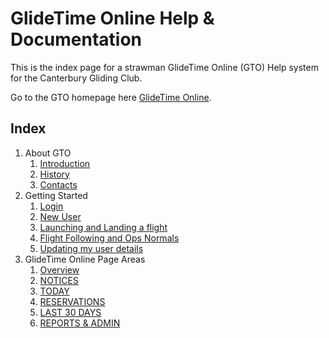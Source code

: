 # GlideTime Online Help & Documentation

This is the index page for a strawman GlideTime Online (GTO) Help system for the Canterbury Gliding Club.

Go to the GTO homepage here [GlideTime Online](https://canterburyglidingclub.nz/gto "The new and best way to record CGC time logs").

## Index

1. About GTO
    1. [Introduction](./Introduction.md)
    1. [History](./History.md)
    1. [Contacts](./Contacts.md)
1. Getting Started
    1. [Login](./Login.md)
    1. [New User](./New_user.md)
    1. [Launching and Landing a flight](./New_flight.md)
    1. [Flight Following and Ops Normals](./Flight_following.md)
    1. [Updating my user details](./User_details.md)
1.  GlideTime Online Page Areas
    1. [Overview](./Overview.md)
    1. [NOTICES](./Notices.md) 
    1. [TODAY](./Today.md) 
    1. [RESERVATIONS](./Reservations.md) 
    1. [LAST 30 DAYS](./Last_30_days.md) 
    1. [REPORTS & ADMIN](./Reports_admin.md)

